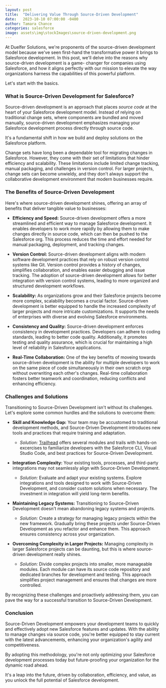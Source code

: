```yaml
---
layout: post
title:  "Delivering Value Through Source-Driven Development"
date:   2023-10-10 07:00:00 -0400
author: Tamara Chance
categories: salesforce
image: assets\img\stockImages\source-driven-development.png
---
```

At Duelfer Solutions, we're proponents of the source-driven development model because we've seen first-hand the transformative
power it brings to Salesforce development. In this post, we'll delve into the reasons why source-driven development is a game-
changer for companies using Salesforce, and how it aligns perfectly with our mission to elevate the way organizations harness the capabilities of this powerful platform.

Let's start with the basics. 

### What is Source-Driven Development for Salesforce?

Source-driven development is an approach that places _source code_ at the heart of your Salesforce development model. Instead of relying on traditional change sets, where components are bundled and moved manually, source-driven development emphasizes managing your Salesforce development process directly through source code. 

It's a fundamental shift in how we build and deploy solutions on the Salesforce platform.

Change sets have long been a dependable tool for migrating changes in Salesforce. However, they come with their set of limitations that hinder efficiency and scalability. These limitations include limited change tracking, manual packaging, and challenges in version control. For larger projects, change sets can become unwieldy, and they don't always support the collaborative development environment that modern businesses require.

### The Benefits of Source-Driven Development

Here's where source-driven development shines, offering an array of benefits that deliver tangible value to businesses:

- **Efficiency and Speed:** Source-driven development offers a more streamlined and efficient way to manage Salesforce development. It enables developers to work more rapidly by allowing them to make changes directly in source code, which can then be pushed to the Salesforce org. This process reduces the time and effort needed for manual packaging, deployment, and tracking changes.

- **Version Control:** Source-driven development aligns with modern software development practices that rely on robust version control systems like Git. Version control provides a history of changes, simplifies collaboration, and enables easier debugging and issue tracking. The adoption of source-driven development allows for better integration with version control systems, leading to more organized and structured development workflows.

- **Scalability:** As organizations grow and their Salesforce projects become more complex, scalability becomes a crucial factor. Source-driven development is better equipped to handle the increased complexity of larger projects and more intricate customizations. It supports the needs of enterprises with diverse and evolving Salesforce environments.

- **Consistency and Quality:** Source-driven development enforces consistency in development practices. Developers can adhere to coding standards, leading to better code quality. Additionally, it promotes testing and quality assurance, which is crucial for maintaining a high level of reliability in Salesforce applications.

- **Real-Time Collaboration:** One of the key benefits of moveing towards source-driven development is the ability for multiple developers to work on the same piece of code simultaneously in their own scratch orgs without overwriting each other's changes. Real-time collaboration fosters better teamwork and coordination, reducing conflicts and enhancing efficiency.

### Challenges and Solutions

Transitioning to Source-Driven Development isn't without its challenges. Let's explore some common hurdles and the solutions to overcome them:

- **Skill and Knowledge Gap:** Your team may be accustomed to traditional development methods, and Source-Driven Development introduces new tools and practices that require training and adaptation. 

   - _Solution:_ [Trailhead](https://trailhead.salesforce.com/content/learn/modules/sfdx_dev_model/sfdx_dev_model_sdd) offers several modules and trails with hands-on excercises to familiarize developers with the Salesforce CLI, Visual Studio Code, and best practices for Source-Driven Development.

- **Integration Complexity:** Your existing tools, processes, and third-party integrations may not seamlessly align with Source-Driven Development.

   - _Solution:_ Evaluate and adapt your existing systems. Explore integrations and tools designed to work with Source-Driven Development, and consider custom solutions when necessary. The investment in integration will yield long-term benefits.

- **Maintaining Legacy Systems:** Transitioning to Source-Driven Development doesn't mean abandoning legacy systems and projects.

   - _Solution:_ Create a strategy for managing legacy projects within the new framework. Gradually bring these projects under Source-Driven Development as you refactor and enhance them. This approach ensures consistency across your organization.

- **Overcoming Complexity in Larger Projects:** Managing complexity in larger Salesforce projects can be daunting, but this is where source-driven development really shines.

   - _Solution:_ Divide complex projects into smaller, more manageable modules. Each module can have its source code repository and dedicated branches for development and testing. This approach simplifies project management and ensures that changes are more controlled.

By recognizing these challenges and proactively addressing them, you can pave the way for a successful transition to Source-Driven Development.

### Conclusion

Source-Driven Development empowers your development teams to quickly and effectively adopt new Salesforce features and updates. With the ability to manage changes via source code, you're better equipped to stay current with the latest advancements, enhancing your organization's agility and competitiveness.

By adopting this methodology, you're not only optimizing your Salesforce development processes today but future-proofing your organization for the dynamic road ahead.

It's a leap into the future, driven by collaboration, efficiency, and value, as you unlock the full potential of Salesforce development.